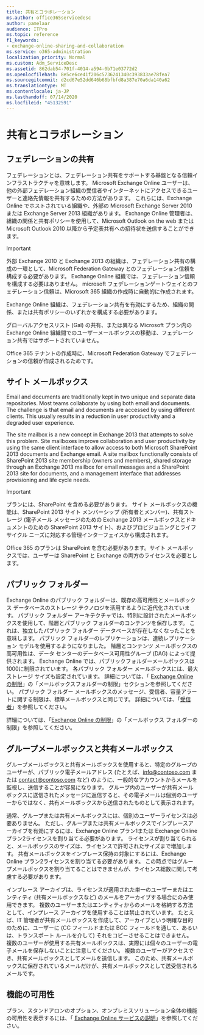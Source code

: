 ```yaml
---
title: 共有とコラボレーション
ms.author: office365servicedesc
author: pamelaar
audience: ITPro
ms.topic: reference
f1_keywords:
- exchange-online-sharing-and-collaboration
ms.service: o365-administration
localization_priority: Normal
ms.custom: Adm_ServiceDesc
ms.assetid: 862dab54-701f-4014-a594-0b71e03772d2
ms.openlocfilehash: 8e5ce6ce41f206c5736241340c393833ae78fea7
ms.sourcegitcommit: d2cd67e52dd646b68bfbfd8a387e70a6da140a62
ms.translationtype: MT
ms.contentlocale: ja-JP
ms.lasthandoff: 07/14/2020
ms.locfileid: "45132591"
---
```

# <a name="sharing-and-collaboration"></a>共有とコラボレーション

## <a name="federated-sharing"></a>フェデレーションの共有

フェデレーションとは、フェデレーション共有をサポートする基盤となる信頼インフラストラクチャを意味します。 Microsoft Exchange Online ユーザーは、他の外部フェデレーション組織の受信者やインターネットにアクセスできるユーザーと連絡先情報を共有するための方法があります。 これらには、Exchange Online でホストされている組織や、外部の Microsoft Exchange Server 2010 または Exchange Server 2013 組織があります。 Exchange Online 管理者は、組織の関係と共有ポリシーを使用して、Microsoft Outlook on the web または Microsoft Outlook 2010 以降から予定表共有への招待状を送信することができます。
  
> [!IMPORTANT]
>  外部 Exchange 2010 と Exchange 2013 の組織は、フェデレーション共有の構成の一環として、Microsoft Federation Gateway とのフェデレーション信頼を構成する必要があります。 Exchange Online 組織では、フェデレーション信頼を構成する必要はありません。 microsoft フェデレーションゲートウェイとのフェデレーション信頼は、Microsoft 365 組織の作成時に自動的に作成されます。 
>
>  Exchange Online 組織は、フェデレーション共有を有効にするため、組織の関係、または共有ポリシーのいずれかを構成する必要があります。 
>
>  グローバルアクセスリスト (Gal) の共有、または異なる Microsoft プラン内の Exchange Online 組織間でのユーザーメールボックスの移動は、フェデレーション共有ではサポートされていません。 
  
Office 365 テナントの作成時に、Microsoft Federation Gateway でフェデレーションの信頼が作成されるためです。
  
## <a name="site-mailboxes"></a>サイト メールボックス

Email and documents are traditionally kept in two unique and separate data repositories. Most teams collaborate by using both email and documents. The challenge is that email and documents are accessed by using different clients. This usually results in a reduction in user productivity and a degraded user experience.
  
The site mailbox is a new concept in Exchange 2013 that attempts to solve this problem. Site mailboxes improve collaboration and user productivity by using the same client interface to allow access to both Microsoft SharePoint 2013 documents and Exchange email. A site mailbox functionally consists of SharePoint 2013 site membership (owners and members), shared storage through an Exchange 2013 mailbox for email messages and a SharePoint 2013 site for documents, and a management interface that addresses provisioning and life cycle needs.
  
> [!IMPORTANT]
> プランには、SharePoint を含める必要があります。 サイト メールボックスの機能は、SharePoint 2013 サイト メンバーシップ (所有者とメンバー)、共有ストレージ (電子メール メッセージのための Exchange 2013 メールボックスとドキュメントのための SharePoint 2013 サイト)、およびプロビジョニングとライフサイクル ニーズに対応する管理インターフェイスから構成されます。 
  
Office 365 のプランは SharePoint を含む必要があります。サイト メールボックスでは、ユーザーは SharePoint と Exchange の両方のライセンスを必要とします。
  
## <a name="public-folders"></a>パブリック フォルダー

Exchange Online のパブリック フォルダーは、既存の高可用性とメールボックス データベースのストレージ テクノロジを活用するように近代化されています。 パブリック フォルダー アーキテクチャでは、特別に設計されたメールボックスを使用して、階層とパブリック フォルダーのコンテンツを保存します。 これは、独立したパブリック フォルダー データベースが存在しなくなったことを意味します。 パブリック フォルダーのレプリケーションは、連続レプリケーション モデルを使用するようになりました。 階層とコンテンツ メールボックスの高可用性は、データ センターのデータベース可用性グループ (DAG) によって提供されます。 Exchange Online では、パブリックフォルダーメールボックスは1000に制限されています。 各パブリック フォルダー メールボックスには、最大ストレージ サイズも設定されています。 詳細については、「 [Exchange Online の制限](exchange-online-limits.md)」の「メールボックスフォルダーの制限」セクションを参照してください。 パブリック フォルダー メールボックスのメッセージ、受信者、容量アラートに関する制限は、標準メールボックスと同じです。 詳細については、「[受信者](recipients.md)」を参照してください。 
  
詳細については、「[Exchange Online の制限](https://go.microsoft.com/fwlink/p/?LinkId=271790)」の「メールボックス フォルダーの制限」を参照してください。
  
## <a name="group-and-shared-mailboxes"></a>グループメールボックスと共有メールボックス

グループメールボックスと共有メールボックスを使用すると、特定のグループのユーザーが、パブリック電子メールアドレス (たとえば、info@contoso.com または contact@contoso.com など) のように、一般的なアカウントからメールを監視し、送信することが容易になります。 グループ内のユーザーが共有メールボックスに送信されたメッセージに返信すると、その電子メールは個別のユーザーからではなく、共有メールボックスから送信されたものとして表示されます。
  
通常、グループまたは共有メールボックスには、個別のユーザーライセンスは必要ありません。 ただし、グループまたは共有メールボックスでインプレースアーカイブを有効にするには、Exchange Online プラン1または Exchange Online プラン2ライセンスを割り当てる必要があります。 ライセンスが割り当てられると、メールボックスのサイズは、ライセンスで許可されたサイズまで増加します。 共有メールボックスをインプレース保持の対象にするには、Exchange Online プラン2ライセンスを割り当てる必要があります。 この時点ではグループメールボックスを割り当てることはできませんが、ライセンス総数に関して考慮する必要があります。
  
インプレース アーカイブは、ライセンスが適用された単一のユーザーまたはエンティティ (共有メールボックスなど) のメールをアーカイブする場合にのみ使用できます。 複数のユーザーまたはエンティティからのメールを格納する方法として、インプレース アーカイブを使用することは禁止されています。 たとえば、IT 管理者が共有メールボックスを作成して、アーカイブという明確な目的のために、ユーザーに (CC フィールドまたは BCC フィールドを通して、あるいは、トランスポート ルールを介して) それをコピーさせることはできません。 複数のユーザーが使用する共有メールボックスは、実際には個々のユーザーの電子メールを保存しないことに注意してください。 複数のユーザーがアクセスでき、共有メールボックスとしてメールを送信します。 このため、共有メールボックスに保存されているメールだけが、共有メールボックスとして送受信されるメールです。
  
## <a name="feature-availability"></a>機能の可用性

プラン、スタンドアロンのオプション、オンプレミスソリューション全体の機能の可用性を表示するには、「 [Exchange Online サービスの説明](exchange-online-service-description.md)」を参照してください。
  

